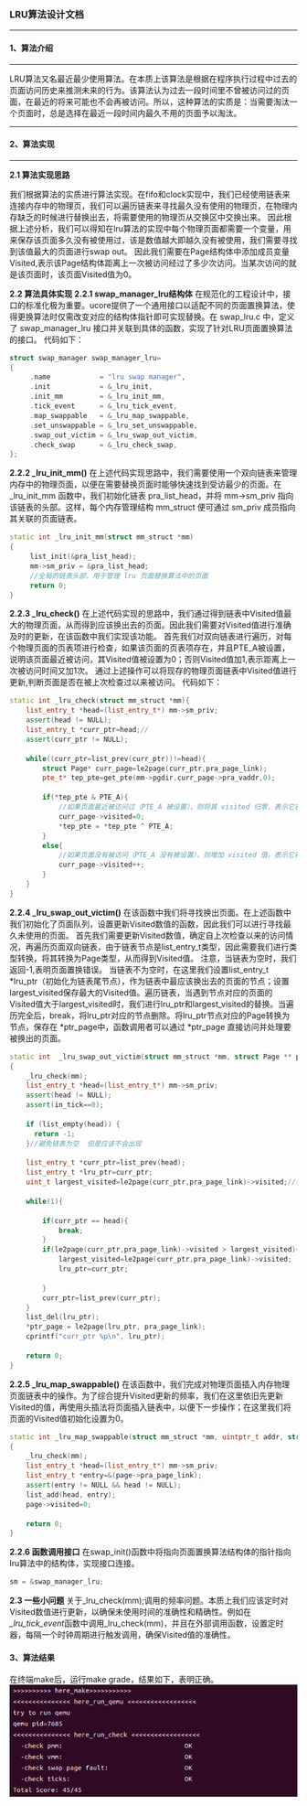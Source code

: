 ### LRU算法设计文档
***
#### 1、算法介绍
***
LRU算法又名最近最少使用算法。在本质上该算法是根据在程序执行过程中过去的页面访问历史来推测未来的行为。该算法认为过去一段时间里不曾被访问过的页面，在最近的将来可能也不会再被访问。所以，这种算法的实质是：当需要淘汰一个页面时，总是选择在最近一段时间内最久不用的页面予以淘汰。
***
#### 2、算法实现
***
**2.1 算法实现思路**

我们根据算法的实质进行算法实现。在fifo和clock实现中，我们已经使用链表来连接内存中的物理页，我们可以遍历链表来寻找最久没有使用的物理页，在物理内存缺乏的时候进行替换出去，将需要使用的物理页从交换区中交换出来。
因此根据上述分析，我们可以得知在lru算法的实现中每个物理页面都需要一个变量，用来保存该页面多久没有被使用过，该是数值越大即越久没有被使用，我们需要寻找到该值最大的页面进行swap out。
因此我们需要在Page结构体中添加成员变量Visited,表示该Page结构体距离上一次被访问经过了多少次访问。当某次访问的就是该页面时，该页面Visited值为0。

**2.2 算法具体实现**
**2.2.1 swap_manager_lru结构体**
在规范化的工程设计中，接口的标准化极为重要。ucore提供了一个通用接口以适配不同的页面置换算法，使得更换算法时仅需改变对应的结构体指针即可实现替换。在 swap_lru.c 中，定义了 swap_manager_lru 接口并关联到具体的函数，实现了针对LRU页面置换算法的接口。
代码如下：
```c++
struct swap_manager swap_manager_lru=
{
     .name            = "lru swap manager",
     .init            = &_lru_init,
     .init_mm         = &_lru_init_mm,
     .tick_event      = &_lru_tick_event,
     .map_swappable   = &_lru_map_swappable,
     .set_unswappable = &_lru_set_unswappable,
     .swap_out_victim = &_lru_swap_out_victim,
     .check_swap      = &_lru_check_swap,
};
```
**2.2.2 _lru_init_mm()**
在上述代码实现思路中，我们需要使用一个双向链表来管理内存中的物理页面，以便在需要替换页面时能够快速找到受访最少的页面。在 _lru_init_mm 函数中，我们初始化链表 pra_list_head，并将 mm->sm_priv 指向该链表的头部。这样，每个内存管理结构 mm_struct 便可通过 sm_priv 成员指向其关联的页面链表。
```c++
static int _lru_init_mm(struct mm_struct *mm)
{     
     list_init(&pra_list_head);
     mm->sm_priv = &pra_list_head;
     //全局的链表头部，用于管理 lru 页面替换算法中的页面
     return 0;
}
```

**2.2.3 _lru_check()**
在上述代码实现的思路中，我们通过得到链表中Visited值最大的物理页面，从而得到应该换出去的页面。因此我们需要对Visited值进行准确及时的更新，在该函数中我们实现该功能。
首先我们对双向链表进行遍历，对每个物理页面的页表项进行检查，如果该页面的页表项存在，并且PTE_A被设置，说明该页面最近被访问，其Visited值被设置为0；否则Visited值加1,表示距离上一次被访问时间又加1次。
通过上述操作可以将现存的物理页面链表中Visited值进行更新,判断页面是否在被上次检查过以来被访问。
代码如下：

```c++
static int _lru_check(struct mm_struct *mm){
    list_entry_t *head=(list_entry_t*) mm->sm_priv;
    assert(head != NULL);
    list_entry_t *curr_ptr=head;//
    assert(curr_ptr != NULL);

    while((curr_ptr=list_prev(curr_ptr))!=head){
        struct Page* curr_page=le2page(curr_ptr,pra_page_link);
        pte_t* tep_pte=get_pte(mm->pgdir,curr_page->pra_vaddr,0);

        if(*tep_pte & PTE_A){
            //如果页面最近被访问过（PTE_A 被设置），则将其 visited 归零，表示它被“重置”为最近访问。
            curr_page->visited=0;
            *tep_pte = *tep_pte ^ PTE_A;
        } 
        else{
            //如果页面没有被访问（PTE_A 没有被设置），则增加 visited 值，表示它被冷却了更久
            curr_page->visited++;
        }
    }
}
```

**2.2.4 _lru_swap_out_victim()**
在该函数中我们将寻找换出页面。在上述函数中我们初始化了页面队列，设置更新Visited数值的函数，因此我们可以进行寻找最久未使用的页面。
首先我们需要更新Visited数值，确定自上次检查以来的访问情况，再遍历页面双向链表，由于链表节点是list_entry_t类型，因此需要我们进行类型转换，将其转换为Page类型，从而得到Visited值。
注意，当链表为空时，我们返回-1,表明页面置换错误。
当链表不为空时，在这里我们设置list_entry_t *lru_ptr（初始化为链表尾节点），作为链表中最应该换出去的页面的节点；设置largest_visited保存最大的Visited值。遍历链表，当遇到节点对应的页面的Visited值大于largest_visited时，我们进行lru_ptr和largest_visited的替换。当遍历完全后，break，将lru_ptr对应的节点删除。将lru_ptr节点对应的Page转换为节点，保存在 *ptr_page中，函数调用者可以通过 *ptr_page 直接访问并处理要被换出的页面。

```c++
static int  _lru_swap_out_victim(struct mm_struct *mm, struct Page ** ptr_page, int in_tick)
{
    _lru_check(mm);
    list_entry_t *head=(list_entry_t*) mm->sm_priv;
    assert(head != NULL);
    assert(in_tick==0);
   
    if (list_empty(head)) {
      return -1; 
    }//避免链表为空  但是应该不会出现

    list_entry_t *curr_ptr=list_prev(head);
    list_entry_t *lru_ptr=curr_ptr;
    uint_t largest_visited=le2page(curr_ptr,pra_page_link)->visited;//得到最久没有使用的页面

    while(1){

        if(curr_ptr == head){
            break;
        }
        if(le2page(curr_ptr,pra_page_link)->visited > largest_visited){
            largest_visited=le2page(curr_ptr,pra_page_link)->visited;
            lru_ptr=curr_ptr;
            
        }
        curr_ptr=list_prev(curr_ptr);
    }
    list_del(lru_ptr);
    *ptr_page = le2page(lru_ptr, pra_page_link);
    cprintf("curr_ptr %p\n", lru_ptr);

    return 0;
}
``` 
**2.2.5 _lru_map_swappable()**
在该函数中，我们完成对物理页面插入内存物理页面链表中的操作。为了综合提升Visited更新的频率，我们在这里依旧先更新Visited的值，再使用头插法将页面插入链表中，以便下一步操作；在这里我们将页面的Visited值初始化设置为0。
```c++
static int _lru_map_swappable(struct mm_struct *mm, uintptr_t addr, struct Page *page, int swap_in)
{
    _lru_check(mm);
    list_entry_t *head=(list_entry_t*) mm->sm_priv;
    list_entry_t *entry=&(page->pra_page_link);
    assert(entry != NULL && head != NULL);
    list_add(head, entry);
    page->visited=0;

    return 0;
}
```
**2.2.6 函数调用接口**
在swap_init()函数中将指向页面置换算法结构体的指针指向lru算法中的结构体，实现接口连接。
```c++
sm = &swap_manager_lru;
```

**2.3 一些小问题**
关于_lru_check(mm);调用的频率问题。本质上我们应该定时对Visited数值进行更新，以确保未使用时间的准确性和精确性。例如在 *_lru_tick_event*函数中调用_lru_check(mm)，并且在外部调用函数，设置定时器，每隔一个时钟周期进行触发调用，确保Visited值的准确性。

#### 3、算法结果
在终端make后，运行make grade，结果如下，表明正确。
![图片alt](lrumakegrade.png)
